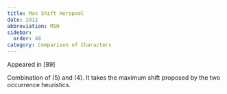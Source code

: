 ```yaml
---
title: Max Shift Horspool
date: 2012
abbreviation: MSH
sidebar:
  order: 48
category: Comparison of Characters
---
```


Appeared in [89]

Combination of (5) and (4). It takes the maximum shift proposed by the two occurrence heuristics.
